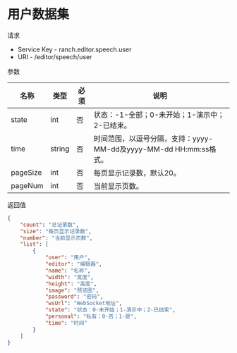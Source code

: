 # 用户数据集

请求
- Service Key - ranch.editor.speech.user
- URI - /editor/speech/user

参数

|名称|类型|必须|说明|
|---|---|---|---|
|state|int|否|状态：-1-全部；0-未开始；1-演示中；2-已结束。|
|time|string|否|时间范围，以逗号分隔，支持：yyyy-MM-dd及yyyy-MM-dd HH:mm:ss格式。|
|pageSize|int|否|每页显示记录数，默认20。|
|pageNum|int|否|当前显示页数。|

返回值
```json
{
    "count": "总记录数",
    "size": "每页显示记录数",
    "number": "当前显示页数",
    "list": [
        {
            "user": "用户",
            "editor": "编辑器",
            "name": "名称",
            "width": "宽度",
            "height": "高度",
            "image": "预览图",
            "password": "密码",
            "wsUrl": "WebSocket地址",
            "state": "状态：0-未开始；1-演示中；2-已结束",
            "personal": "私有：0-否；1-是",
            "time": "时间"
        }
    ]
}
```